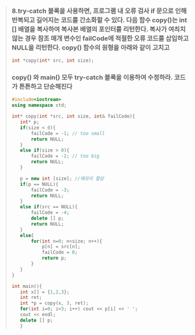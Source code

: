 > ### 8.try-catch 블록을 사용하면, 프로그램 내 오류 검사 if 문으로  인해 반복되고 길어지는 코드를 간소화할 수 있다. 다음 함수 copy()는 int [] 배열을 복사하여 복사본 배열의 포인터를 리턴한다. 복사가 여츼치 않는 경우 참조 매개 변수인 failCode에 적절한 오류 코드를 삽입하고 NULL을 리턴한다. copy() 함수의 원형을 아래와 같이 고치고
> ```C++ 
> int *copy(int* src, int size); 
>```
>### copy() 와 main() 모두 try-catch 블록을 이용하여 수정하라. 코드가 튼튼하고 단순해진다
>```C++
>#include<iostream>
>using namespace std;
>
>int* copy(int *src, int size, int& failCode){
>    int* p;
>    if(size < 0){
>        failCode = -1; // too small
>        return NULL;
>    }
>    else if(size > 0){
>        failCode = -2; // too big
>        return NULL;
>    }
>
>    p = new int [size]; //메모리 할당
>    if(p == NULL){
>        failCode = -3;
>        return NULL;
>    }
>    else if(src == NULL){
>        failCode = -4;
>        delete [] p;
>        return NULL;
>    }
>    else{
>        for(int n=0; n<size; n++){
>            p[n] = src[n];
>            failCode = 0;
>            return p;
>        }
>    }
>}
>
>int main(){
>    int x[] = {1,2,3};
>    int ret;
>    int *p = copy(x, 3, ret);
>    for(int i=0; i<3; i++) cout << p[i] << ' ';
>    cout << endl;
>    delete [] p;
>    }
>```
